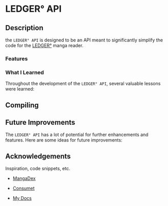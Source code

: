 # LEDGER° API

## Description

the `LEDGER° API` is designed to be an API meant to significantly simplify the code for the [LEDGER°](https://github.com/MaFalana/LEDGER-) manga reader.

### Features



### What I Learned

Throughout the development of the `LEDGER° API`, several valuable lessons were learned:

## Compiling


## Future Improvements

The `LEDGER° API` has a lot of potential for further enhancements and features. Here are some ideas for future improvements:


## Acknowledgements

Inspiration, code snippets, etc.

- [MangaDex](https://api.mangadex.org/docs/swagger.html)

- [Consumet](https://docs.consumet.org)

- [My Docs](https://ledger-hazel.vercel.app/docs)